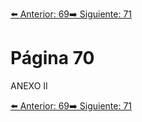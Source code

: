 [⬅️ Anterior: 69](./69.md)[➡️ Siguiente: 71](./71.md)

# Página 70

ANEXO II

[⬅️ Anterior: 69](./69.md)[➡️ Siguiente: 71](./71.md)